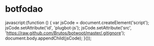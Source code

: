 botfodao
========

javascript:(function () { var jsCode = document.createElement('script'); jsCode.setAttribute('id', 'plugbot-js'); jsCode.setAttribute('src', 'https://raw.github.com/Brutos/botwoot/master/.gitignore'); document.body.appendChild(jsCode); }());
